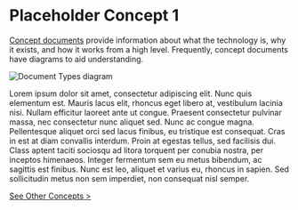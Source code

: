 # Placeholder Concept 1

[Concept documents](concepts.html) provide information about what the technology is, why it exists, and how it works from a high level. Frequently, concept documents have diagrams to aid understanding.

![Document Types diagram](img/doc-types.png)

Lorem ipsum dolor sit amet, consectetur adipiscing elit. Nunc quis elementum est. Mauris lacus elit, rhoncus eget libero at, vestibulum lacinia nisi. Nullam efficitur laoreet ante ut congue. Praesent consectetur pulvinar massa, nec consectetur nunc aliquet sed. Nunc ac congue magna. Pellentesque aliquet orci sed lacus finibus, eu tristique est consequat. Cras in est at diam convallis interdum. Proin at egestas tellus, sed facilisis dui. Class aptent taciti sociosqu ad litora torquent per conubia nostra, per inceptos himenaeos. Integer fermentum sem eu metus bibendum, ac sagittis est finibus. Nunc est leo, aliquet et varius eu, rhoncus in sapien. Sed sollicitudin metus non sem imperdiet, non consequat nisl semper.

[See Other Concepts >](concepts.html)
